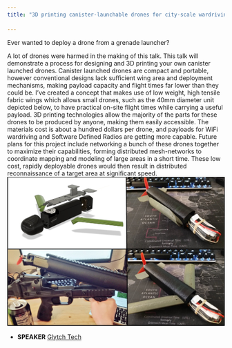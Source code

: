 ```yaml
---
title: "3D printing canister-launchable drones for city-scale wardriving"

---
```


Ever wanted to deploy a drone from a grenade launcher?

A lot of drones were harmed in the making of this talk. This talk will demonstrate a process for designing and 3D printing your own canister launched drones. Canister launched drones are compact and portable, however conventional designs lack sufficient wing area and deployment mechanisms, making payload capacity and flight times far lower than they could be. I’ve created a concept that makes use of low weight, high tensile fabric wings which allows small drones, such as the 40mm diameter unit depicted below, to have practical on-site flight times while carrying a useful payload. 3D printing technologies allow the majority of the parts for these drones to be produced by anyone, making them easily accessible. The materials cost is about a hundred dollars per drone, and payloads for WiFi wardriving and Software Defined Radios are getting more capable. Future plans for this project include networking a bunch of these drones together to maximize their capabilities, forming distributed mesh-networks to coordinate mapping and modeling of large areas in a short time. These low cost, rapidly deployable drones would then result in distributed reconnaissance of a target area at significant speed.
![enter image description here](https://raw.githubusercontent.com/glytchtech/glytchtech.github.io/master/images/Canister%20Drone.jpg "enter image title here")

* **SPEAKER** [Glytch Tech](/bios/glytch_tech)

